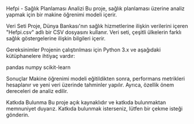 Hefpi - Sağlık Planlaması Analizi
Bu proje, sağlık planlaması üzerine analiz yapmak için bir makine öğrenimi modeli içerir.

Veri Seti
Proje, Dünya Bankası'nın sağlık hizmetlerine ilişkin verilerini içeren "Hefpi.csv" adlı bir CSV dosyasını kullanır. Veri seti, çeşitli ülkelerin farklı sağlık göstergelerine ilişkin bilgileri içerir.

Gereksinimler
Projenin çalıştırılması için Python 3.x ve aşağıdaki kütüphanelere ihtiyaç vardır:

pandas
numpy
scikit-learn

Sonuçlar
Makine öğrenimi modeli eğitildikten sonra, performans metrikleri hesaplanır ve yeni veri üzerinde tahminler yapılır. Ayrıca, özellik önem dereceleri de analiz edilir.

Katkıda Bulunma
Bu proje açık kaynaklıdır ve katkıda bulunmaktan memnuniyet duyarız. Katkıda bulunmak isterseniz, lütfen bir çekme isteği gönderin.
